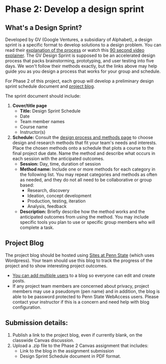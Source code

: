 # Phase 2: Develop a design sprint

## What's a Design Sprint?

Developed by GV \(Google Ventures, a subsidiary of Alphabet\), a design sprint is a specific format to develop solutions to a design problem. You can read their [explanation of the process](https://www.thesprintbook.com/how) or watch this [90 second video explainer](https://www.youtube.com/watch?v=K2vSQPh6MCE). The GV Design Sprint is supposed to be an accelerated design process that packs brainstorming, prototyping, and user testing into five days. We won't follow their methods exactly, but the links above may help guide you as you design a process that works for your group and schedule.

For Phase 2 of this project, each group will develop a preliminary design sprint schedule document and [project blog](http://sites.psu.edu).

The sprint document should include:

1. **Cover/title page** 
   * **Title:** Design Sprint Schedule
   * Date
   * Team member names
   * Course name
   * Instructor\(s\)
2. **Schedule:** Consult the [design process and methods page](/design-process-and-methods.md) to choose design and research methods that fit your team's needs and interests. Place the chosen methods onto a schedule that plots a course to the final project due date. Name the method and describe what occurs in each session with the anticipated outcomes.
   * **Session:** Day, time, duration of session
   * **Method name:** Include one or more methods for each category in the following list. You may repeat categories and methods as often as needed, and they do not all need to be collaborative or group based:
     * Research, discovery
     * Ideation, concept development
     * Production, testing, iteration
     * Analysis, feedback
   * **Description:** Briefly describe how the method works and the anticipated outcomes from using the method. You may include specific tools you plan to use or specific group members who will complete a task.

## Project Blog

The project blog should be hosted using [Sites at Penn State](http://sites.psu.edu) \(which uses Wordpress\). Your team should use this blog to track the progress of the project and to show interesting project outcomes.

* [You can add multiple users](https://www.wpbeginner.com/beginners-guide/how-to-add-new-users-and-authors-to-your-wordpress-blog/) to a blog so everyone can edit and create posts. 
* If any project team members are concerned about privacy, project members may use a pseudonym \(pen name\) and in addition, the blog is able to be password protected to Penn State WebAccess users. Please contact your instructor if this is a concern and need help with blog configuration.

## Submission details:

1. Publish a link to the project blog, even if currently blank, on the classwide Canvas discussion.
2. Upload a .zip file to the Phase 2 Canvas assignment that includes:
   * Link to the blog in the assignment submission
   * Design Sprint Schedule document in PDF format.



